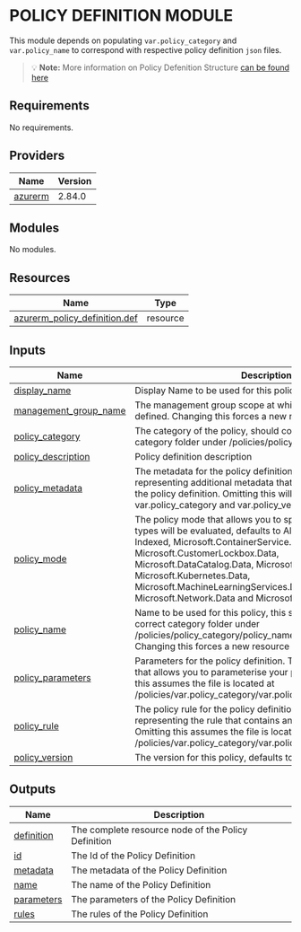 # POLICY DEFINITION MODULE

This module depends on populating `var.policy_category` and `var.policy_name` to correspond with respective policy definition `json` files.

> :bulb: **Note:** More information on Policy Defenition Structure [can be found here](https://docs.microsoft.com/en-us/azure/governance/policy/concepts/definition-structure)



## Requirements

No requirements.

## Providers

| Name | Version |
|------|---------|
| <a name="provider_azurerm"></a> [azurerm](#provider\_azurerm) | 2.84.0 |

## Modules

No modules.

## Resources

| Name | Type |
|------|------|
| [azurerm_policy_definition.def](https://registry.terraform.io/providers/hashicorp/azurerm/latest/docs/resources/policy_definition) | resource |

## Inputs

| Name | Description | Type | Default | Required |
|------|-------------|------|---------|:--------:|
| <a name="input_display_name"></a> [display\_name](#input\_display\_name) | Display Name to be used for this policy | `string` | n/a | yes |
| <a name="input_management_group_name"></a> [management\_group\_name](#input\_management\_group\_name) | The management group scope at which the policy will be defined. Changing this forces a new resource to be created. | `string` | `null` | no |
| <a name="input_policy_category"></a> [policy\_category](#input\_policy\_category) | The category of the policy, should correspond to the correct category folder under /policies/policy\_category | `string` | n/a | yes |
| <a name="input_policy_description"></a> [policy\_description](#input\_policy\_description) | Policy definition description | `string` | `""` | no |
| <a name="input_policy_metadata"></a> [policy\_metadata](#input\_policy\_metadata) | The metadata for the policy definition. This is a JSON string representing additional metadata that should be stored with the policy definition. Omitting this will merge var.policy\_category and var.policy\_version as the metadata | `any` | `null` | no |
| <a name="input_policy_mode"></a> [policy\_mode](#input\_policy\_mode) | The policy mode that allows you to specify which resource types will be evaluated, defaults to All. Possible values are All, Indexed, Microsoft.ContainerService.Data, Microsoft.CustomerLockbox.Data, Microsoft.DataCatalog.Data, Microsoft.KeyVault.Data, Microsoft.Kubernetes.Data, Microsoft.MachineLearningServices.Data, Microsoft.Network.Data and Microsoft.Synapse.Data | `string` | `"All"` | no |
| <a name="input_policy_name"></a> [policy\_name](#input\_policy\_name) | Name to be used for this policy, this should correspond to the correct category folder under /policies/policy\_category/policy\_name if using local policies. Changing this forces a new resource to be created. | `string` | n/a | yes |
| <a name="input_policy_parameters"></a> [policy\_parameters](#input\_policy\_parameters) | Parameters for the policy definition. This field is a JSON string that allows you to parameterise your policy definition. Omitting this assumes the file is located at /policies/var.policy\_category/var.policy\_name/parameters.json | `any` | `null` | no |
| <a name="input_policy_rule"></a> [policy\_rule](#input\_policy\_rule) | The policy rule for the policy definition. This is a JSON string representing the rule that contains an if and a then block. Omitting this assumes the file is located at /policies/var.policy\_category/var.policy\_name/rules.json/ | `any` | `null` | no |
| <a name="input_policy_version"></a> [policy\_version](#input\_policy\_version) | The version for this policy, defaults to 1.0.0 | `string` | `"1.0.0"` | no |

## Outputs

| Name | Description |
|------|-------------|
| <a name="output_definition"></a> [definition](#output\_definition) | The complete resource node of the Policy Definition |
| <a name="output_id"></a> [id](#output\_id) | The Id of the Policy Definition |
| <a name="output_metadata"></a> [metadata](#output\_metadata) | The metadata of the Policy Definition |
| <a name="output_name"></a> [name](#output\_name) | The name of the Policy Definition |
| <a name="output_parameters"></a> [parameters](#output\_parameters) | The parameters of the Policy Definition |
| <a name="output_rules"></a> [rules](#output\_rules) | The rules of the Policy Definition |
